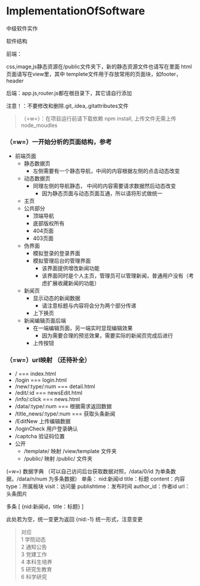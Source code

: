 # ImplementationOfSoftware
 中级软件实作

软件结构

前端：

  css,image,js静态资源在/public文件夹下，新的静态资源文件也请写在里面
  html页面请写在view里，其中
      templete文件用于存放常用的页面块，如footer，header
      
后端：app.js,router.js都在根目录下，其它请自行添加

注意！：不要修改和删除.git,.idea,.gitattributes文件

> （=w=）：在项目运行前请下载依赖  npm install, 上传文件无需上传node_moudles
>> 
### （=w=）一开始分析的页面结构，参考
- 前端页面
	+ 静态数据页
		* 左侧需要有一个静态导航，中间的内容根据左侧的点击动态改变
	+ 动态数据页
		* 同理左侧的导航静态， 中间的内容需要请求数据然后动态改变
			- 因为静态页面与动态页面互通，所以请将形式做统一
	+ 主页
	+ 公共部分
		* 顶端导航
		* 底部版权所有
		* 404页面
		* 403页面
	+ 伪界面
		* 模拟登录的登录界面
		* 模拟管理后台的管理界面
			- 该界面提供增改新闻功能
			- 该界面同时是个人主页，管理员可以管理新闻，普通用户没有（考虑扩展收藏新闻的功能）
	+ 新闻页
		* 显示动态的新闻数据
			- 请注意标题与内容将会分为两个部分传递
		* 上下换页
	+ 新闻编辑页面后端
		* 在一端编辑页面，另一端实时显现编辑效果
			- 因为需要合理的预览效果，需要实际的新闻页完成后进行
		* 上传按钮

### （=w=）url映射 （还待补全）
- /  ===  index.html
- /login  === login.html
- /new/:type/:num  === detail.html
- /edit/:id  === newsEdit.html
- /info/:click  === news.html
- /data/:type/:num === 根据需求返回数据
- /title_news/:type/:num === 获取头条新闻
- /EditNew 上传编辑数据
- /loginCheck 用户登录确认
- /captcha 验证码位置
- 公开
	+ /template/ 映射 /view/template 文件夹
	+ /public/ 映射 /public/ 文件夹

(=w=) 数据字典 （可以自己访问后台获取数据对照，/data/0/id 为单条数据，/data/n/num 为多条数据）
单条：
nid:新闻id
title：标题
content：内容
type：所属板块
visit：访问量
publishtime：发布时间
author_id：作者id
url：头条图片

多条
[
	{nid:新闻id，title：标题}
]

此处若为空，统一变更为返回	{nid:-1} 统一形式，注意变更

> 对应\
> 1 学院动态\
> 2 通知公告\
> 3 党建工作\
> 4 本科生培养\
> 5 研究生教育\
> 6 科学研究

